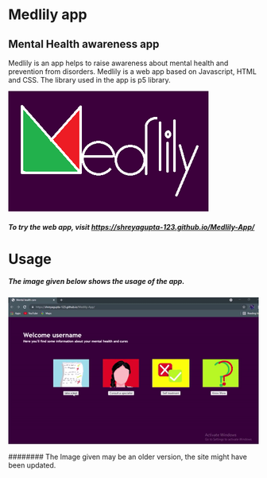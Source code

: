 # Medlily app
## Mental Health awareness app

Medlily is an app helps to raise awareness about mental health and prevention from disorders.
Medlily is a web app based on Javascript, HTML and CSS. The library used in the app is p5 library.

![alt text](https://github.com/ShreyaGupta-123/Medlily-App/blob/main/medlily.png?raw=true)

##### To try the web app, visit https://shreyagupta-123.github.io/Medlily-App/


# Usage
##### The image given below shows the usage of the app.

![alt text](https://github.com/ShreyaGupta-123/Medlily-App/blob/main/gif.gif?raw=true)

######## The Image given may be an older version, the site might have been updated.



